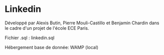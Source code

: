 # Linkedin
Développé par Alexis Butin, Pierre Mouli-Castillo et Benjamin Chardin dans le cadre d'un projet de l'école ECE Paris.

Fichier .sql : linkedin.sql

Hébergement base de donnée: WAMP (local)

